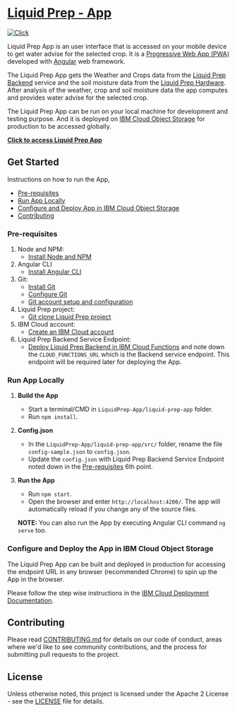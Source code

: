 # [Liquid Prep - App](https://liquid-prep-app.s3-web.us-east.cloud-object-storage.appdomain.cloud/)

[![Click](https://img.shields.io/badge/Click-Liquid%20%20Prep%20App-blue)](https://liquid-prep-app.s3-web.us-east.cloud-object-storage.appdomain.cloud/)

Liquid Prep App is an user interface that is accessed on your mobile device to get water advise for the selected crop. It is a [Progressive Web App (PWA)](https://web.dev/progressive-web-apps/) developed with [Angular](https://angular.io/) web framework.

The Liquid Prep App gets the Weather and Crops data from the [Liquid Prep Backend](https://github.com/Liquid-Prep/LiquidPrep-Backend) service and the soil moisture data from the [Liquid Prep Hardware](https://github.com/Liquid-Prep/LiquidPrep-Hardware). After analysis of the weather, crop and soil moisture data the app computes and provides water advise for the selected crop.

The Liquid Prep App can be run on your local machine for development and testing purpose. And it is deployed on [IBM Cloud Object Storage](https://www.ibm.com/ca-en/cloud/object-storage) for production to be accessed globally.

**[Click to access Liquid Prep App](https://liquid-prep-app.s3-web.us-east.cloud-object-storage.appdomain.cloud/)**

## Get Started

Instructions on how to run the App,

- [Pre-requisites](#pre-requisites)
- [Run App Locally](#run-app-locally)
- [Configure and Deploy App in IBM Cloud Object Storage](#configure-and-deploy-app-in-ibm-cloud-object-storage)
- [Contributing](#contributing)

### Pre-requisites

1. Node and NPM:
   - [Install Node and NPM](https://docs.npmjs.com/downloading-and-installing-node-js-and-npm)
2. Angular CLI
   - [Install Angular CLI](https://cli.angular.io/)
3. Git:
   - [Install Git](https://git-scm.com/book/en/v2/Getting-Started-Installing-Git/)
   - [Configure Git](https://git-scm.com/book/en/v2/Getting-Started-First-Time-Git-Setup)
   - [Git account setup and configuration](https://git-scm.com/book/en/v2/GitHub-Account-Setup-and-Configuration)
4. Liquid Prep project:
   - [Git clone Liquid Prep project](https://github.com/Liquid-Prep/Liquid-Prep)
5. IBM Cloud account:
   - [Create an IBM Cloud account](https://cloud.ibm.com/registration)
6. Liquid Prep Backend Service Endpoint:
   - [Deploy Liquid Prep Backend in IBM Cloud Functions](https://github.com/Liquid-Prep/LiquidPrep-Backend#liquid-prep---backend-service) and note down the `CLOUD_FUNCTIONS_URL` which is the Backend service endpoint. This endpoint will be required later for deploying the App.

### Run App Locally

1. **Build the App**

   - Start a terminal/CMD in `LiquidPrep-App/liquid-prep-app` folder.
   - Run `npm install`.

2. **Config.json**

   - In the `LiquidPrep-App/liquid-prep-app/src/` folder, rename the file `config-sample.json` to `config.json`.
   - Update the `config.json` with Liquid Prep Backend Service Endpoint noted down in the [Pre-requisites](#pre-requisites) 6th point.

3. **Run the App**

   - Run `npm start`.
   - Open the browser and enter `http://localhost:4200/`. The app will automatically reload if you change any of the source files.

   **NOTE:** You can also run the App by executing Angular CLI command `ng serve` too.

### Configure and Deploy the App in IBM Cloud Object Storage

The Liquid Prep App can be built and deployed in production for accessing the endpoint URL in any browser (recommended Chrome) to spin up the App in the browser.

Please follow the step wise instructions in the [IBM Cloud Deployment Documentation](IBM-CLOUD-SETUP.md).

## Contributing

Please read [CONTRIBUTING.md](https://github.com/Liquid-Prep/Liquid-Prep/blob/main/CONTRIBUTING.md) for details on our code of conduct, areas where we'd like to see community contributions, and the process for submitting pull requests to the project.

## License

Unless otherwise noted, this project is licensed under the Apache 2 License - see the [LICENSE](https://github.com/Liquid-Prep/Liquid-Prep/blob/main/LICENSE) file for details.
